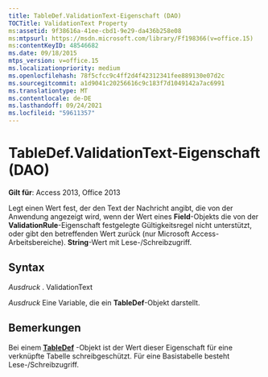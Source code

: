 ```yaml
---
title: TableDef.ValidationText-Eigenschaft (DAO)
TOCTitle: ValidationText Property
ms:assetid: 9f38616a-41ee-cbd1-9e29-da436b258e08
ms:mtpsurl: https://msdn.microsoft.com/library/Ff198366(v=office.15)
ms:contentKeyID: 48546682
ms.date: 09/18/2015
mtps_version: v=office.15
ms.localizationpriority: medium
ms.openlocfilehash: 78f5cfcc9c4ff2d4f42312341fee889130e07d2c
ms.sourcegitcommit: a1d9041c20256616c9c183f7d1049142a7ac6991
ms.translationtype: MT
ms.contentlocale: de-DE
ms.lasthandoff: 09/24/2021
ms.locfileid: "59611357"
---
```

# <a name="tabledefvalidationtext-property-dao"></a>TableDef.ValidationText-Eigenschaft (DAO)


**Gilt für**: Access 2013, Office 2013

Legt einen Wert fest, der den Text der Nachricht angibt, die von der Anwendung angezeigt wird, wenn der Wert eines **Field**-Objekts die von der **ValidationRule**-Eigenschaft festgelegte Gültigkeitsregel nicht unterstützt, oder gibt den betreffenden Wert zurück (nur Microsoft Access-Arbeitsbereiche). **String**-Wert mit Lese-/Schreibzugriff.

## <a name="syntax"></a>Syntax

*Ausdruck* . ValidationText

*Ausdruck* Eine Variable, die ein **TableDef**-Objekt darstellt.

## <a name="remarks"></a>Bemerkungen

Bei einem **[TableDef](tabledef-object-dao.md)** -Objekt ist der Wert dieser Eigenschaft für eine verknüpfte Tabelle schreibgeschützt. Für eine Basistabelle besteht Lese-/Schreibzugriff.

